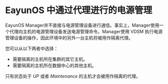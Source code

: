 # EayunOS 中通过代理进行的电源管理

EayunOS Manager并不直接与电源管理设备进行通信。事实上，Manager使用一个代理向主机的电源管理设备发送电源管理命令。Manager使用 VDSM 执行电源管理设备的操作，因此环境中的另外一台主机将被用作隔离代理。

您可以从以下两者中选择：

* 需要隔离的主机所在集群的其它主机。
* 需要隔离的主机所在数据中心的其他主机。

只有状态处于 *UP* 或者 *Maintenance* 的主机才会被用作隔离的代理。
